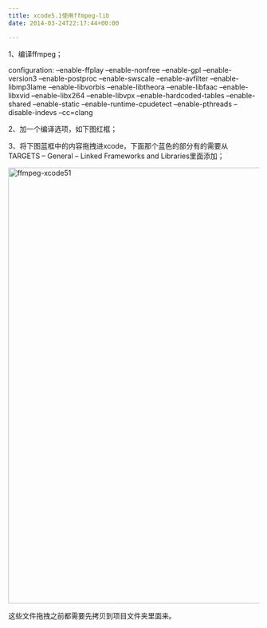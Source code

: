 ```yaml
---
title: xcode5.1使用ffmpeg-lib
date: 2014-03-24T22:17:44+00:00

---
```

1、编译ffmpeg；
   
configuration: &#8211;enable-ffplay &#8211;enable-nonfree &#8211;enable-gpl &#8211;enable-version3 &#8211;enable-postproc &#8211;enable-swscale &#8211;enable-avfilter &#8211;enable-libmp3lame &#8211;enable-libvorbis &#8211;enable-libtheora &#8211;enable-libfaac &#8211;enable-libxvid &#8211;enable-libx264 &#8211;enable-libvpx &#8211;enable-hardcoded-tables &#8211;enable-shared &#8211;enable-static &#8211;enable-runtime-cpudetect &#8211;enable-pthreads &#8211;disable-indevs &#8211;cc=clang

2、加一个编译选项，如下图红框；

3、将下图蓝框中的内容拖拽进xcode，下面那个蓝色的部分有的需要从TARGETS &#8211; General &#8211; Linked Frameworks and Libraries里面添加；

[<img src="images/ffmpeg-xcode51.jpg" alt="ffmpeg-xcode51" width="1400" height="873" class="alignnone size-full wp-image-4102" />](http://blog.yikuyiku.com/wp-content/uploads/ffmpeg-xcode51.jpg)

这些文件拖拽之前都需要先拷贝到项目文件夹里面来。
